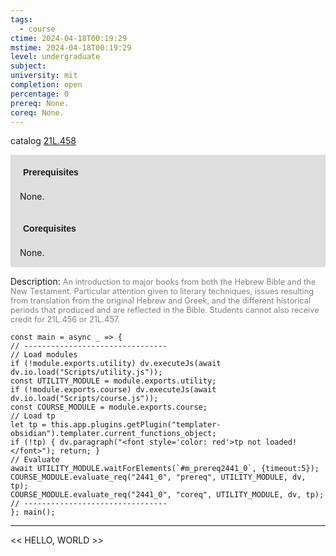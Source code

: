 ```yaml
---
tags:
  - course
ctime: 2024-04-18T00:19:29
mstime: 2024-04-18T00:19:29
level: undergraduate
subject: 
university: mit
completion: open
percentage: 0
prereq: None.
coreq: None.
---
```


catalog [21L.458](http://student.mit.edu/catalog/m21La.html#21L.458)

<span style="display: block; padding: 15px; background-color: rgb(100, 100, 100, 0.2);"><font id="m_prereq2441_0" style="display: block; font-family: Arial, sans-serif; font-weight: bold; padding: 5px">Prerequisites</font><br><span id="prereq2441_0">None.</span></span>
<span style="display: block; padding: 15px; background-color: rgb(100, 100, 100, 0.2);"><font id="m_coreq2441_0" style="display: block; font-family: Arial, sans-serif; font-weight: bold; padding: 5px">Corequisites</font><br><span id="coreq2441_0">None.</span></span>

<font style="">Description:</font>
<font style="color: grey; font-size: 0.8rem;">An introduction to major books from both the Hebrew Bible and the New Testament. Particular attention given to literary techniques, issues resulting from translation from the original Hebrew and Greek, and the different historical periods that produced and are reflected in the Bible. Students cannot also receive credit for 21L.456 or 21L.457.</font>

```dataviewjs
const main = async _ => {
// --------------------------------
// Load modules
if (!module.exports.utility) dv.executeJs(await dv.io.load("Scripts/utility.js"));
const UTILITY_MODULE = module.exports.utility;
if (!module.exports.course) dv.executeJs(await dv.io.load("Scripts/course.js"));
const COURSE_MODULE = module.exports.course;
// Load tp
let tp = this.app.plugins.getPlugin("templater-obsidian").templater.current_functions_object;
if (!tp) { dv.paragraph("<font style='color: red'>tp not loaded!</font>"); return; }
// Evaluate
await UTILITY_MODULE.waitForElements(`#m_prereq2441_0`, {timeout:5});
COURSE_MODULE.evaluate_req("2441_0", "prereq", UTILITY_MODULE, dv, tp);
COURSE_MODULE.evaluate_req("2441_0", "coreq", UTILITY_MODULE, dv, tp);
// --------------------------------
}; main();
```

---

<< HELLO, WORLD >>
